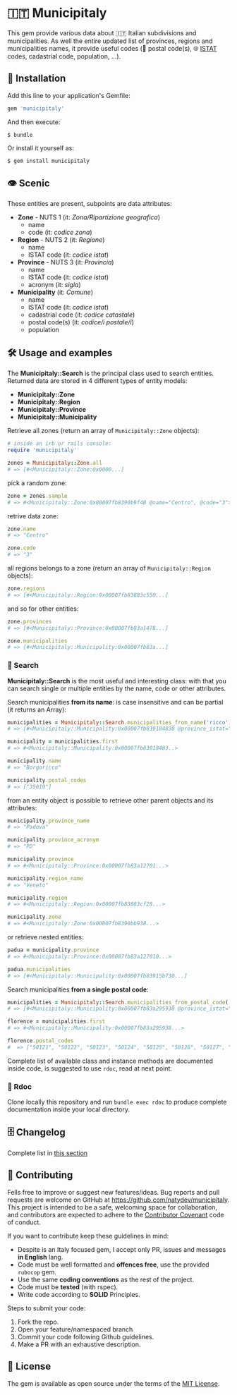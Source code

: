 
# 🇮🇹 Municipitaly

This gem provide various data about 🇮🇹 Italian subdivisions and municipalities. As well the entire updated list of provinces, regions and municipalities names, it provide useful codes (📯 postal code(s), 🌐 [ISTAT](https://www.istat.it/en/) codes, cadastrial code, population, ...).

## 💾 Installation

Add this line to your application's Gemfile:

```ruby
gem 'municipitaly'
```

And then execute:

    $ bundle

Or install it yourself as:

    $ gem install municipitaly

## 👁 Scenic

These entities are present, subpoints are data attributes:

* **Zone** - NUTS 1 (it: *Zona/Ripartizione geografica*)
    * name
    * code (it: *codice zona*)
* **Region** - NUTS 2 (it: *Regione*)
    * name
    * ISTAT code (it: *codice istat*)
* **Province** - NUTS 3 (it: *Provincia*)
    * name
    * ISTAT code (it: *codice istat*)
    * acronym (it: *sigla*)
* **Municipality** (it: *Comune*)
    * name
    * ISTAT code (it: *codice istat*)
    * cadastrial code (it: *codice catastale*)
    * postal code(s) (it: *codice/i postale/i*)
    * population


## 🛠 Usage and examples


The **Municipitaly::Search** is the principal class used to search entities.  
Returned data are stored in 4 different types of entity models:

- **Municipitaly::Zone**
- **Municipitaly::Region**
- **Municipitaly::Province**
- **Municipitaly::Municipality**

Retrieve all zones (return an array of `Municipitaly::Zone` objects):

```ruby
# inside an irb or rails console:
require 'municipitaly'

zones = Municipitaly::Zone.all
# => [#<Municipitaly::Zone:0x0000...] 
```
pick a random zone:

```ruby
zone = zones.sample
# => #<Municipitaly::Zone:0x00007fb8390b9f48 @name="Centro", @code="3">
```
retrive data zone:

```ruby
zone.name
# => "Centro"

zone.code
# => "3" 
```

all regions belongs to a zone (return an array of `Municipitaly::Region` objects):

```ruby
zone.regions
# => [#<Municipitaly::Region:0x00007fb83883c550...]
```

and so for other entities:

```ruby
zone.provinces
# => [#<Municipitaly::Province:0x00007fb83a1478...]

zone.municipalities
# => [#<Municipitaly::Municipality:0x00007fb83a...]
```

### 🔎 Search

**Municipitaly::Search** is the most useful and interesting class: with that you can search single or multiple entities by the name, code or other attributes.

Search municipalities **from its name**: is case insensitive and can be partial (it returns an Array):

```ruby
municipalities = Municipitaly::Search.municipalities_from_name('ricco')
# => [#<Municipitaly::Municipality:0x00007fb839184838 @province_istat="028", @name="Borgoricco", @partial_istat="013", @cadastrial_code="B031", @postal_codes=["35010"], @population=8478>] 

municipality = municipalities.first
# => #<Municipitaly::Municipality:0x00007fb83918483..>

municipality.name
# => "Borgoricco"

municipality.postal_codes
# => ["35010"]
```

from an entity object is possible to retrieve other parent objects and its attributes:

```ruby
municipality.province_name
# => "Padova"

municipality.province_acronym
# => "PD"

municipality.province
# => #<Municipitaly::Province:0x00007fb83a12701...>

municipality.region_name
# => "Veneto"

municipality.region
# => #<Municipitaly::Region:0x00007fb83883cf28...>

municipality.zone
# => #<Municipitaly::Zone:0x00007fb8390bb938...>
```

or retrieve nested entities:

```ruby
padua = municipality.province
# => #<Municipitaly::Province:0x00007fb83a127010...>

padua.municipalities
# => [#<Municipitaly::Municipality:0x00007fb83915b730...]
```

Search municipalities **from a single postal code**:

```ruby
municipalities = Municipitaly::Search.municipalities_from_postal_code('50145')
# => [#<Municipitaly::Municipality:0x00007fb83a295938 @province_istat="048", @name="Firenze"...]

florence = municipalities.first
# => #<Municipitaly::Municipality:0x00007fb83a295938...>

florence.postal_codes
#  => ["50121", "50122", "50123", "50124", "50125", "50126", "50127", "50128", "50129", "50130", "50131", "50132", "50133", "50134", "50135", "50136", "50137", "50138", "50139", "50140", "50141", "50142", "50143", "50144", "50145"]
```

Complete list of available class and instance methods are documented inside code, is suggested to use `rdoc`, read at next point.


### 📖 Rdoc

Clone locally this repository and run
`bundle exec rdoc` to produce complete documentation inside your local directory.

## 🗄 Changelog

Complete list in [this section](CHANGELOG.md)

## 🤝 Contributing

Fells free to improve or suggest new features/ideas.
Bug reports and pull requests are welcome on GitHub at https://github.com/natydev/municipitaly. This project is intended to be a safe, welcoming space for collaboration, and contributors are expected to adhere to the [Contributor Covenant](http://contributor-covenant.org) code of conduct.

If you want to contribute keep these guidelines in mind:

* Despite is an Italy focused gem, I accept only PR, issues and messages **in English** lang.
* Code must be well formatted and **offences free**, use the provided `rubocop` gem.
* Use the same **coding conventions** as the rest of the project.
* Code must be **tested** (with rspec).
* Write code according to **SOLID** Principles.

Steps to submit your code:

1. Fork the repo.
2. Open your feature/namespaced branch
3. Commit your code following Github guidelines.
4. Make a PR with an exhaustive description.

## 📃 License

The gem is available as open source under the terms of the [MIT License](https://opensource.org/licenses/MIT).
